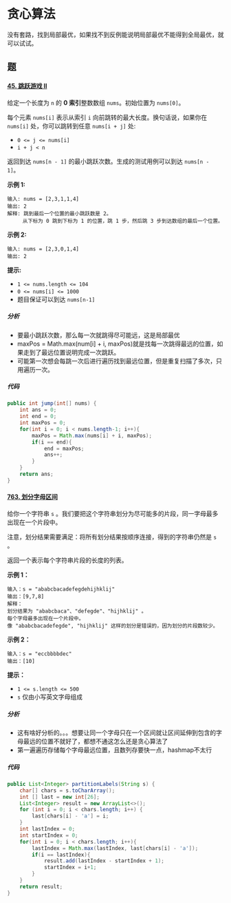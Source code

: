 # 贪心算法

没有套路，找到局部最优，如果找不到反例能说明局部最优不能得到全局最优，就可以试试。

## 题

#### [45. 跳跃游戏 II](https://leetcode.cn/problems/jump-game-ii/)

给定一个长度为 `n` 的 **0 索引**整数数组 `nums`。初始位置为 `nums[0]`。

每个元素 `nums[i]` 表示从索引 `i` 向前跳转的最大长度。换句话说，如果你在 `nums[i]` 处，你可以跳转到任意 `nums[i + j]` 处:

- `0 <= j <= nums[i]` 
- `i + j < n`

返回到达 `nums[n - 1]` 的最小跳跃次数。生成的测试用例可以到达 `nums[n - 1]`。

**示例 1:**

```
输入: nums = [2,3,1,1,4]
输出: 2
解释: 跳到最后一个位置的最小跳跃数是 2。
     从下标为 0 跳到下标为 1 的位置，跳 1 步，然后跳 3 步到达数组的最后一个位置。
```

**示例 2:**

```
输入: nums = [2,3,0,1,4]
输出: 2
```

**提示:**

- `1 <= nums.length <= 104`
- `0 <= nums[i] <= 1000`
- 题目保证可以到达 `nums[n-1]`

##### 分析

- 要最小跳跃次数，那么每一次就跳得尽可能远，这是局部最优
- maxPos = Math.max(num[i] + i, maxPos)就是找每一次跳得最远的位置，如果走到了最远位置说明完成一次跳跃。
- 可能第一次想会每跳一次后进行遍历找到最远位置，但是重复扫描了多次，只用遍历一次。

##### 代码

```java
public int jump(int[] nums) {
    int ans = 0;
    int end = 0;
    int maxPos = 0;
    for(int i = 0; i < nums.length-1; i++){
        maxPos = Math.max(nums[i] + i, maxPos);
        if(i == end){
            end = maxPos;
            ans++;
        }
    }
    return ans;
}
```

#### [763. 划分字母区间](https://leetcode.cn/problems/partition-labels/)

给你一个字符串 `s` 。我们要把这个字符串划分为尽可能多的片段，同一字母最多出现在一个片段中。

注意，划分结果需要满足：将所有划分结果按顺序连接，得到的字符串仍然是 `s` 。

返回一个表示每个字符串片段的长度的列表。

**示例 1：**

```
输入：s = "ababcbacadefegdehijhklij"
输出：[9,7,8]
解释：
划分结果为 "ababcbaca"、"defegde"、"hijhklij" 。
每个字母最多出现在一个片段中。
像 "ababcbacadefegde", "hijhklij" 这样的划分是错误的，因为划分的片段数较少。 
```

**示例 2：**

```
输入：s = "eccbbbbdec"
输出：[10]
```

**提示：**

- `1 <= s.length <= 500`
- `s` 仅由小写英文字母组成

##### 分析

- 这有啥好分析的。。。想要让同一个字母只在一个区间就让区间延伸到包含的字母最远的位置不就好了，都想不通这怎么还是贪心算法了
- 第一遍遍历存储每个字母最远位置，且数列存要快一点，hashmap不太行

##### 代码

```java
public List<Integer> partitionLabels(String s) {
    char[] chars = s.toCharArray();
    int [] last = new int[26];
    List<Integer> result = new ArrayList<>();
    for (int i = 0; i < chars.length; i++) {
        last[chars[i] - 'a'] = i;
    }
    int lastIndex = 0;
    int startIndex = 0;
    for(int i = 0; i < chars.length; i++){
        lastIndex = Math.max(lastIndex, last[chars[i] - 'a']);
        if(i == lastIndex){
            result.add(lastIndex - startIndex + 1);
            startIndex = i+1;
        }
    }
    return result;
}
```

